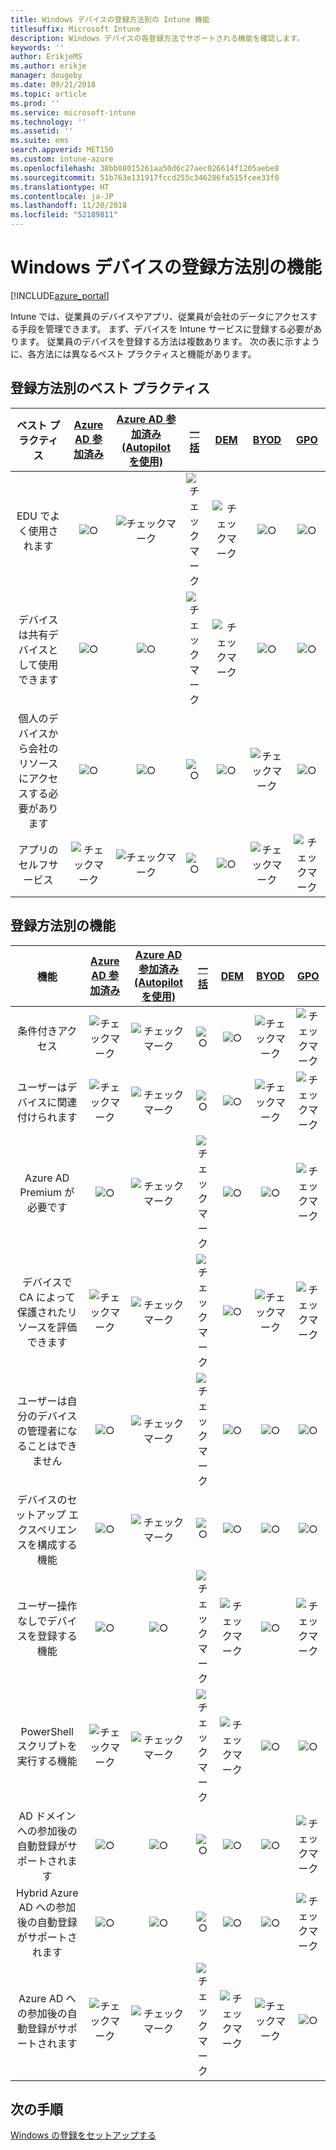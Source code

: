 ```yaml
---
title: Windows デバイスの登録方法別の Intune 機能
titlesuffix: Microsoft Intune
description: Windows デバイスの各登録方法でサポートされる機能を確認します。
keywords: ''
author: ErikjeMS
ms.author: erikje
manager: dougeby
ms.date: 09/21/2018
ms.topic: article
ms.prod: ''
ms.service: microsoft-intune
ms.technology: ''
ms.assetid: ''
ms.suite: ems
search.appverid: MET150
ms.custom: intune-azure
ms.openlocfilehash: 38bb88015261aa50d6c27aec026614f1205aebe8
ms.sourcegitcommit: 51b763e131917fccd255c346286fa515fcee33f0
ms.translationtype: HT
ms.contentlocale: ja-JP
ms.lasthandoff: 11/20/2018
ms.locfileid: "52189811"
---
```

# <a name="capabilities-by-enrollment-method-for-windows-devices"></a>Windows デバイスの登録方法別の機能
[!INCLUDE[azure_portal](./includes/azure_portal.md)]

Intune では、従業員のデバイスやアプリ、従業員が会社のデータにアクセスする手段を管理できます。 まず、デバイスを Intune サービスに登録する必要があります。 従業員のデバイスを登録する方法は複数あります。 次の表に示すように、各方法には異なるベスト プラクティスと機能があります。

## <a name="best-practices-by-enrollment-method"></a>登録方法別のベスト プラクティス
| **ベスト プラクティス** | **[Azure AD 参加済み](windows-enroll.md#enable-windows-10-automatic-enrollment)**|**[Azure AD 参加済み (Autopilot を使用)](enrollment-autopilot.md)** |**[一括](windows-bulk-enroll.md)**|**[DEM](device-enrollment-manager-enroll.md)** | **[BYOD](device-enrollment.md#bring-your-own-device)** | **[GPO](https://docs.microsoft.com/windows/client-management/mdm/enroll-a-windows-10-device-automatically-using-group-policy)** |
|:---:|:---:|:---:|:---:|:---:|:---:|:---:|
|EDU でよく使用されます|![○](media/xmark.png)|![チェックマーク](media/checkmark.png)|![チェックマーク](media/checkmark.png)|![チェックマーク](media/checkmark.png)|![○](media/xmark.png)|![○](media/xmark.png)|
|デバイスは共有デバイスとして使用できます|![○](media/xmark.png)|![○](media/xmark.png)|![チェックマーク](media/checkmark.png)|![チェックマーク](media/checkmark.png)|![○](media/xmark.png)|![○](media/xmark.png)|
|個人のデバイスから会社のリソースにアクセスする必要があります|![○](media/xmark.png)|![○](media/xmark.png)|![○](media/xmark.png)|![○](media/xmark.png)|![チェックマーク](media/checkmark.png)|![○](media/xmark.png)|
|アプリのセルフサービス|![チェックマーク](media/checkmark.png)|![チェックマーク](media/checkmark.png)|![○](media/xmark.png)|![○](media/xmark.png)|![チェックマーク](media/checkmark.png)|![チェックマーク](media/checkmark.png)|

## <a name="capabilities-by-enrollment-method"></a>登録方法別の機能

| **機能** | **[Azure AD 参加済み](windows-enroll.md#enable-windows-10-automatic-enrollment)**|**[Azure AD 参加済み (Autopilot を使用)](enrollment-autopilot.md)** |**[一括](windows-bulk-enroll.md)**|**[DEM](device-enrollment-manager-enroll.md)** | **[BYOD](device-enrollment.md#bring-your-own-device)** | **[GPO](https://docs.microsoft.com/windows/client-management/mdm/enroll-a-windows-10-device-automatically-using-group-policy)** |
|:---:|:---:|:---:|:---:|:---:|:---:|:---:|
|条件付きアクセス                                      |![チェックマーク](media/checkmark.png)|![チェックマーク](media/checkmark.png)|![○](media/xmark.png)|![○](media/xmark.png)|![チェックマーク](media/checkmark.png)|![チェックマーク](media/checkmark.png)|
|ユーザーはデバイスに関連付けられます                    |![チェックマーク](media/checkmark.png)|![チェックマーク](media/checkmark.png)|![○](media/xmark.png)|![○](media/xmark.png)|![チェックマーク](media/checkmark.png)|![チェックマーク](media/checkmark.png)|
|Azure AD Premium が必要です                               |![○](media/xmark.png)|![チェックマーク](media/checkmark.png)|![チェックマーク](media/checkmark.png)|![○](media/xmark.png)|![○](media/xmark.png)|![チェックマーク](media/checkmark.png)|
|デバイスで CA によって保護されたリソースを評価できます             |![チェックマーク](media/checkmark.png)|![チェックマーク](media/checkmark.png)|![チェックマーク](media/checkmark.png)|![○](media/xmark.png)|![チェックマーク](media/checkmark.png)|![チェックマーク](media/checkmark.png)|
|ユーザーは自分のデバイスの管理者になることはできません               |![○](media/xmark.png)|![チェックマーク](media/checkmark.png)|![チェックマーク](media/checkmark.png)|![○](media/xmark.png)|![○](media/xmark.png)|![○](media/xmark.png)|
|デバイスのセットアップ エクスペリエンスを構成する機能        |![○](media/xmark.png)|![チェックマーク](media/checkmark.png)|![○](media/xmark.png)|![○](media/xmark.png)|![○](media/xmark.png)|![○](media/xmark.png)|
|ユーザー操作なしでデバイスを登録する機能      |![○](media/xmark.png)|![○](media/xmark.png)|![チェックマーク](media/checkmark.png)|![チェックマーク](media/checkmark.png)|![○](media/xmark.png)|![チェックマーク](media/checkmark.png)|
|PowerShell スクリプトを実行する機能                       |![チェックマーク](media/checkmark.png)|![チェックマーク](media/checkmark.png)|![チェックマーク](media/checkmark.png)|![チェックマーク](media/checkmark.png)|![○](media/xmark.png)|![○](media/xmark.png)| 
|AD ドメインへの参加後の自動登録がサポートされます      |![○](media/xmark.png)|![○](media/xmark.png)|![○](media/xmark.png)|![○](media/xmark.png)|![○](media/xmark.png)|![チェックマーク](media/checkmark.png)|
|Hybrid Azure AD への参加後の自動登録がサポートされます|![○](media/xmark.png)|![○](media/xmark.png)|![○](media/xmark.png)|![○](media/xmark.png)|![○](media/xmark.png)|![チェックマーク](media/checkmark.png)|
|Azure AD への参加後の自動登録がサポートされます       |![チェックマーク](media/checkmark.png)|![チェックマーク](media/checkmark.png)|![チェックマーク](media/checkmark.png)|![チェックマーク](media/checkmark.png)|![チェックマーク](media/checkmark.png)|![○](media/xmark.png)|

## <a name="next-steps"></a>次の手順

[Windows の登録をセットアップする](windows-enroll.md)

